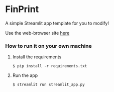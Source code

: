 # FinPrint

A simple Streamlit app template for you to modify!

Use the web-browser site [here](https://finprint.streamlit.app/)

### How to run it on your own machine

1. Install the requirements

   ```
   $ pip install -r requirements.txt
   ```

2. Run the app

   ```
   $ streamlit run streamlit_app.py
   ```
